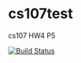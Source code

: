 # cs107test
cs107 HW4 P5

[![Build Status](https://travis-ci.com/benjamin-manning/cs107test.svg?branch=master)](https://travis-ci.com/benjamin-manning/cs107test)
